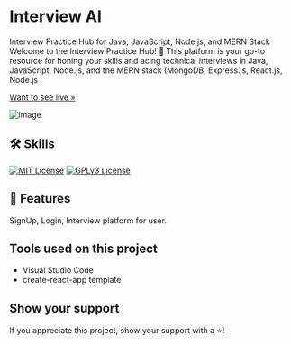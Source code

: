 # Interview AI

Interview Practice Hub for Java, JavaScript, Node.js, and MERN Stack
Welcome to the Interview Practice Hub! 🚀 This platform is your go-to resource for honing your skills and acing technical interviews in Java, JavaScript, Node.js, and the MERN stack (MongoDB, Express.js, React.js, Node.js

[Want to see live »](https://tangerine-cranachan-6e5f4e.netlify.app/)

![image](https://github.com/khanalisha/Interview-Platform/assets/123863034/971058cf-9bdd-4724-a37e-481c189f018d)




## 🛠 Skills
[![MIT License](https://camo.githubusercontent.com/268ac512e333b69600eb9773a8f80b7a251f4d6149642a50a551d4798183d621/68747470733a2f2f696d672e736869656c64732e696f2f62616467652f52656163742d3230323332413f7374796c653d666f722d7468652d6261646765266c6f676f3d7265616374266c6f676f436f6c6f723d363144414642)](https://choosealicense.com/licenses/mit/) [![GPLv3 License](https://camo.githubusercontent.com/93c855ae825c1757f3426f05a05f4949d3b786c5b22d0edb53143a9e8f8499f6/68747470733a2f2f696d672e736869656c64732e696f2f62616467652f4a6176615363726970742d3332333333303f7374796c653d666f722d7468652d6261646765266c6f676f3d6a617661736372697074266c6f676f436f6c6f723d463744463145)](https://opensource.org/licenses/)


## 🚀 Features
SignUp, 
Login,
Interview platform for user.



## Tools used on this project
- Visual Studio Code
- create-react-app template
## Show your support

If you appreciate this project, show your support with a ⭐!
